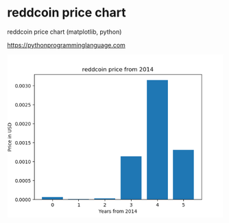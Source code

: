# reddcoin price chart 

reddcoin price chart (matplotlib, python)

https://pythonprogramminglanguage.com

<img src='chart.png'>
